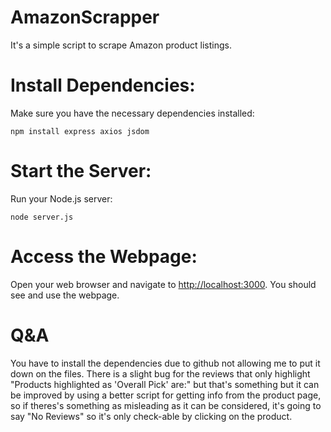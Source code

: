 # AmazonScrapper
It's a simple script to scrape Amazon product listings.

# Install Dependencies:
Make sure you have the necessary dependencies installed:
```
npm install express axios jsdom
```
# Start the Server:
Run your Node.js server:
```
node server.js
```
# Access the Webpage:
Open your web browser and navigate to [http://localhost:3000](http://localhost:3000). You should see and use the webpage.


# Q&A
You have to install the dependencies due to github not allowing me to put it down on the files.
There is a slight bug for the reviews that only highlight "Products highlighted as 'Overall Pick' are:" but that's something but it can be improved by using a better script for getting info from the product page, so if theres's something as misleading as it can be considered, it's going to say "No Reviews" so it's only check-able by clicking on the product.
